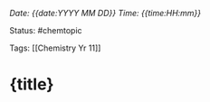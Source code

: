 
*Date: {{date:YYYY MM DD}} Time: {{time:HH:mm}}*

Status: #chemtopic 

Tags: [[Chemistry Yr 11]]

# {title}

